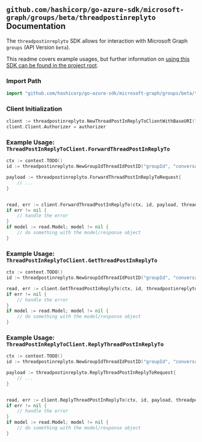 
## `github.com/hashicorp/go-azure-sdk/microsoft-graph/groups/beta/threadpostinreplyto` Documentation

The `threadpostinreplyto` SDK allows for interaction with Microsoft Graph `groups` (API Version `beta`).

This readme covers example usages, but further information on [using this SDK can be found in the project root](https://github.com/hashicorp/go-azure-sdk/tree/main/docs).

### Import Path

```go
import "github.com/hashicorp/go-azure-sdk/microsoft-graph/groups/beta/threadpostinreplyto"
```


### Client Initialization

```go
client := threadpostinreplyto.NewThreadPostInReplyToClientWithBaseURI("https://graph.microsoft.com")
client.Client.Authorizer = authorizer
```


### Example Usage: `ThreadPostInReplyToClient.ForwardThreadPostInReplyTo`

```go
ctx := context.TODO()
id := threadpostinreplyto.NewGroupIdThreadIdPostID("groupId", "conversationThreadId", "postId")

payload := threadpostinreplyto.ForwardThreadPostInReplyToRequest{
	// ...
}


read, err := client.ForwardThreadPostInReplyTo(ctx, id, payload, threadpostinreplyto.DefaultForwardThreadPostInReplyToOperationOptions())
if err != nil {
	// handle the error
}
if model := read.Model; model != nil {
	// do something with the model/response object
}
```


### Example Usage: `ThreadPostInReplyToClient.GetThreadPostInReplyTo`

```go
ctx := context.TODO()
id := threadpostinreplyto.NewGroupIdThreadIdPostID("groupId", "conversationThreadId", "postId")

read, err := client.GetThreadPostInReplyTo(ctx, id, threadpostinreplyto.DefaultGetThreadPostInReplyToOperationOptions())
if err != nil {
	// handle the error
}
if model := read.Model; model != nil {
	// do something with the model/response object
}
```


### Example Usage: `ThreadPostInReplyToClient.ReplyThreadPostInReplyTo`

```go
ctx := context.TODO()
id := threadpostinreplyto.NewGroupIdThreadIdPostID("groupId", "conversationThreadId", "postId")

payload := threadpostinreplyto.ReplyThreadPostInReplyToRequest{
	// ...
}


read, err := client.ReplyThreadPostInReplyTo(ctx, id, payload, threadpostinreplyto.DefaultReplyThreadPostInReplyToOperationOptions())
if err != nil {
	// handle the error
}
if model := read.Model; model != nil {
	// do something with the model/response object
}
```
